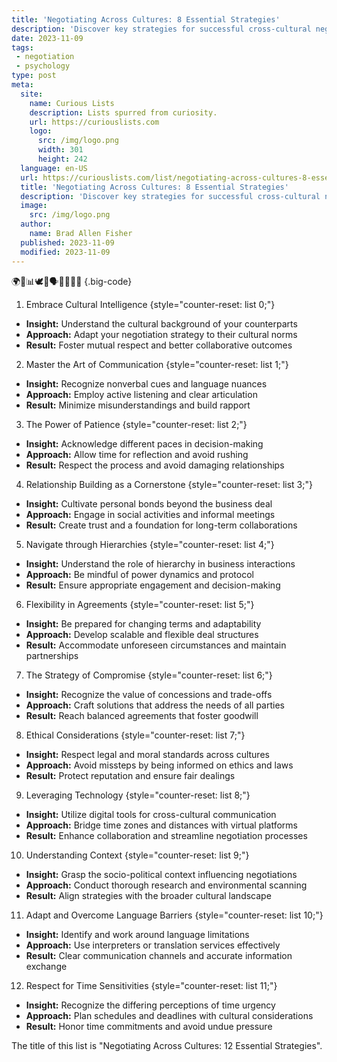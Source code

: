 ```yaml
---
title: 'Negotiating Across Cultures: 8 Essential Strategies'
description: 'Discover key strategies for successful cross-cultural negotiations in this insightful guide. Enhance your skills and navigate diverse business environments effectively.'
date: 2023-11-09
tags:
 - negotiation
 - psychology
type: post
meta:
  site:
    name: Curious Lists
    description: Lists spurred from curiosity.
    url: https://curiouslists.com
    logo:
      src: /img/logo.png
      width: 301
      height: 242
  language: en-US
  url: https://curiouslists.com/list/negotiating-across-cultures-8-essential-strategies
  title: 'Negotiating Across Cultures: 8 Essential Strategies'
  description: 'Discover key strategies for successful cross-cultural negotiations in this insightful guide. Enhance your skills and navigate diverse business environments effectively.'
  image:
    src: /img/logo.png
  author:
    name: Brad Allen Fisher
  published: 2023-11-09
  modified: 2023-11-09
---
```



🌍🤝📊🕊️💼🗣️🎌💡🏳️‍🌈 {.big-code}

1. Embrace Cultural Intelligence {style="counter-reset: list 0;"}
  - **Insight:** Understand the cultural background of your counterparts
  - **Approach:** Adapt your negotiation strategy to their cultural norms
  - **Result:** Foster mutual respect and better collaborative outcomes

2. Master the Art of Communication {style="counter-reset: list 1;"}
  - **Insight:** Recognize nonverbal cues and language nuances
  - **Approach:** Employ active listening and clear articulation
  - **Result:** Minimize misunderstandings and build rapport

3. The Power of Patience {style="counter-reset: list 2;"}
  - **Insight:** Acknowledge different paces in decision-making
  - **Approach:** Allow time for reflection and avoid rushing
  - **Result:** Respect the process and avoid damaging relationships

4. Relationship Building as a Cornerstone {style="counter-reset: list 3;"}
  - **Insight:** Cultivate personal bonds beyond the business deal
  - **Approach:** Engage in social activities and informal meetings
  - **Result:** Create trust and a foundation for long-term collaborations

5. Navigate through Hierarchies {style="counter-reset: list 4;"}
  - **Insight:** Understand the role of hierarchy in business interactions
  - **Approach:** Be mindful of power dynamics and protocol
  - **Result:** Ensure appropriate engagement and decision-making

6. Flexibility in Agreements {style="counter-reset: list 5;"}
  - **Insight:** Be prepared for changing terms and adaptability
  - **Approach:** Develop scalable and flexible deal structures
  - **Result:** Accommodate unforeseen circumstances and maintain partnerships

7. The Strategy of Compromise {style="counter-reset: list 6;"}
  - **Insight:** Recognize the value of concessions and trade-offs
  - **Approach:** Craft solutions that address the needs of all parties
  - **Result:** Reach balanced agreements that foster goodwill

8. Ethical Considerations {style="counter-reset: list 7;"}
  - **Insight:** Respect legal and moral standards across cultures
  - **Approach:** Avoid missteps by being informed on ethics and laws
  - **Result:** Protect reputation and ensure fair dealings

9. Leveraging Technology {style="counter-reset: list 8;"}
  - **Insight:** Utilize digital tools for cross-cultural communication
  - **Approach:** Bridge time zones and distances with virtual platforms
  - **Result:** Enhance collaboration and streamline negotiation processes

10. Understanding Context {style="counter-reset: list 9;"}
  - **Insight:** Grasp the socio-political context influencing negotiations
  - **Approach:** Conduct thorough research and environmental scanning
  - **Result:** Align strategies with the broader cultural landscape

11. Adapt and Overcome Language Barriers {style="counter-reset: list 10;"}
  - **Insight:** Identify and work around language limitations
  - **Approach:** Use interpreters or translation services effectively
  - **Result:** Clear communication channels and accurate information exchange

12. Respect for Time Sensitivities {style="counter-reset: list 11;"}
  - **Insight:** Recognize the differing perceptions of time urgency
  - **Approach:** Plan schedules and deadlines with cultural considerations
  - **Result:** Honor time commitments and avoid undue pressure

The title of this list is "Negotiating Across Cultures: 12 Essential Strategies".